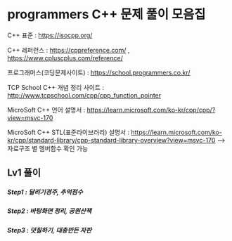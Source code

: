 # programmers C++ 문제 풀이 모음집
C++ 표준 : https://isocpp.org/ 

C++ 레퍼런스 : https://cppreference.com/     ,     https://www.cpluscplus.com/reference/

프로그래머스(코딩문제사이트) : https://school.programmers.co.kr/

TCP School C++ 개념 정리 사이트 : http://www.tcpschool.com/cpp/cpp_function_pointer

MicroSoft C++ 언어 설명서 : https://learn.microsoft.com/ko-kr/cpp/cpp/?view=msvc-170

MicroSoft C++ STL(표준라이브러리) 설명서 : https://learn.microsoft.com/ko-kr/cpp/standard-library/cpp-standard-library-overview?view=msvc-170
  --> 자료구조 별 멤버함수 확인 가능
## Lv1 풀이  <br/>
##### Step1 : 달리기경주, 추억점수
##### Step2 : 바탕화면 정리, 공원산책
##### Step3 : 덧칠하기, 대충만든 자판



